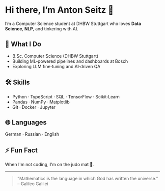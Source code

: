 # Hi there, I’m Anton Seitz 👋

I’m a Computer Science student at DHBW Stuttgart who loves **Data Science**, **NLP**, and tinkering with AI.

## 🚀 What I Do

- B.Sc. Computer Science (DHBW Stuttgart)
- Building ML‑powered pipelines and dashboards at Bosch
- Exploring LLM fine‑tuning and AI‑driven QA

## 🛠️ Skills

- Python · TypeScript · SQL · TensorFlow · Scikit‑Learn
- Pandas · NumPy · Matplotlib
- Git · Docker · Jupyter

## 🌐 Languages

German · Russian · English

## ⚡ Fun Fact

When I'm not coding, I'm on the judo mat 🥋.

---

> “Mathematics is the language in which God has written the universe.”  
> – Galileo Galilei
